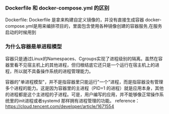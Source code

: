 ### Dockerfile 和 docker-compose.yml 的区别
Dockerfile: Dockerfile 是拿来构建自定义镜像的，并没有直接生成容器
docker-compose.yml是用来编排项目的，里面包含使用各种镜像创建的容器服务,在服务启动的时候用到


### 为什么容器是单进程模型

容器只是通过Linux的Namespaces、Cgroups实现了进程级别的隔离。虽然在容器里看不见宿主机上的其他进程，但归根结底它还只是一个运行在宿主机上的进程，所以就不具备操作系统的进程管理能力。

容器的"单进程模型"，并不是指容器里只能运行"一个"进程，而是指容器没有管理多个进程的能力。这是因为容器里的主进程（PID=1 的进程）就是应用本身，其他的进程都是这个主进程的子进程。可是，用户编写的应用，并不能够像正常操作系统里的init进程或者systemd 那样拥有进程管理的功能。
reference：https://cloud.tencent.com/developer/article/1671554